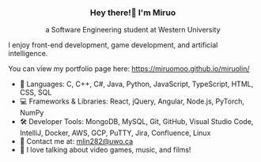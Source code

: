 <h3 align="center">Hey there!👋 I'm Miruo</h3>
<p align="center">a Software Engineering student at Western University</p>

I enjoy front-end development, game development, and artificial intelligence.

You can view my portfolio page here: https://miruomoo.github.io/miruolin/


- 💬 Languages: C, C++, C#, Java, Python, JavaScript, TypeScript, HTML, CSS, SQL
- 💻 Frameworks & Libraries: React, jQuery, Angular, Node.js, PyTorch, NumPy
- 🛠️ Developer Tools:  MongoDB, MySQL, Git, GitHub, Visual Studio Code, IntelliJ, Docker, AWS, GCP, PuTTY, Jira,
Confluence, Linux
- 📧 Contact me at: mlin282@uwo.ca
- 👾 I love talking about video games, music, and films!


